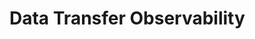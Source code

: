# Data Transfer Observability

<!-- Add documentation for Datatransfer observability features here. -->
